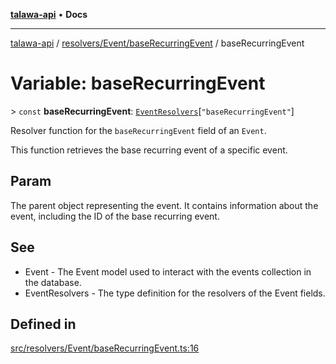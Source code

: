 [**talawa-api**](../../../../README.md) • **Docs**

***

[talawa-api](../../../../modules.md) / [resolvers/Event/baseRecurringEvent](../README.md) / baseRecurringEvent

# Variable: baseRecurringEvent

\> `const` **baseRecurringEvent**: [`EventResolvers`](../../../../types/generatedGraphQLTypes/type-aliases/EventResolvers.md)\[`"baseRecurringEvent"`\]

Resolver function for the `baseRecurringEvent` field of an `Event`.

This function retrieves the base recurring event of a specific event.

## Param

The parent object representing the event. It contains information about the event, including the ID of the base recurring event.

## See

 - Event - The Event model used to interact with the events collection in the database.
 - EventResolvers - The type definition for the resolvers of the Event fields.

## Defined in

[src/resolvers/Event/baseRecurringEvent.ts:16](https://github.com/PalisadoesFoundation/talawa-api/blob/0e711c6a6b57f55ab5776fc9c8edfc5ebc0b3d70/src/resolvers/Event/baseRecurringEvent.ts#L16)
